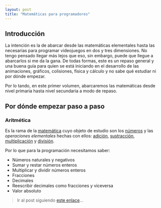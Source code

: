 ```yaml
---
layout: post
title: "Matemáticas para programadores"
---
```


## Introducción

La intención es la de abarcar desde las matemáticas elementales hasta las necesarias para programar videojuegos en dos y tres dimensiones. No tengo pensado llegar más lejos que eso, sin embargo, puede que llegue a abarcarlos si me da la gana. De todas formas, este es un repaso general y una buena guía para quien se está iniciando en el desarrollo de las animaciones, gráficos, colisiones, física y cálculo y no sabe qué estudiar ni por dónde empezar.

Por lo tando, en este primer volumen, abarcaremos las matemáticas desde nivel primaria hasta nivel secundaria a modo de repaso.



## Por dónde empezar paso a paso

###  Aritmética

Es la rama de la [matemática](https://es.wikipedia.org/wiki/Matemática) cuyo objeto de estudio son los [números](https://es.wikipedia.org/wiki/Número) y las *operaciones elementales* hechas con ellos: [adición](https://es.wikipedia.org/wiki/Adición), [sustracción](https://es.wikipedia.org/wiki/Sustracción), [multiplicación](https://es.wikipedia.org/wiki/Multiplicación) y [división](https://es.wikipedia.org/wiki/División_(matemática)).



Por lo que para la programación necesitamos saber:

- Números naturales y negativos
- Sumar y restar números enteros
- Multiplicar y dividir números enteros
- Fracciones
- Decimales
- Reescribir decimales como fracciones y viceversa
- Valor absoluto

> Ir al post siguiendo [este enlace](https://estasleyendoesto.github.io/2020/12/06/Aritmética.html)...

